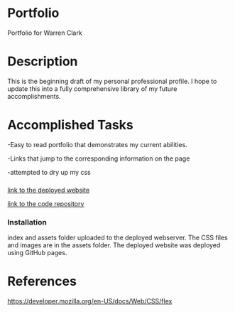 # Portfolio
Portfolio for Warren Clark

# Description
This is the beginning draft of my personal professional profile. I hope to update this into a fully comprehensive library of my future accomplishments. 

# Accomplished Tasks

-Easy to read portfolio that demonstrates my current abilities.

-Links that jump to the corresponding information on the page

-attempted to dry up my css

###

[link to the deployed website](https://warwac.github.io/Portfolio/)

[link to the code repository](https://github.com/warwac/Portfolio)

### Installation
index and assets folder uploaded to the deployed webserver. The CSS files and images are in the assets folder. The deployed website was deployed using GitHub pages.

# References

https://developer.mozilla.org/en-US/docs/Web/CSS/flex